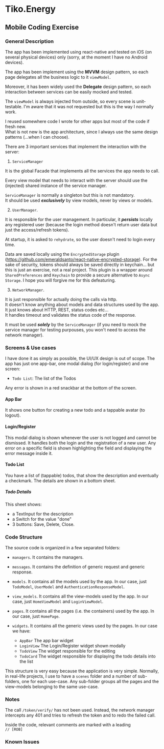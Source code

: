 # Tiko.Energy
## Mobile Coding Exercise

### General Description

The app has been implemented using react-native and tested on iOS (on several physical devices) only (sorry, at the moment I have no Android devices).

The app has been implement using the **MVVM** design pattern, so each page delegates all the business logic to it `viewModel`.

Moreover, it has been widely used the **Delegate** design pattern, so each interaction between services can be easily mocked and tested.

The `viewModel` is always injected from outside, so every scene is unit-testable. I'm aware that it was not requested but this is the way I normally work.

I reused somewhere code I wrote for other apps but most of the code if fresh new.  
What is not new is the app architecture, since I always use the same design patterns (...when I can choose).

There are 3 important services that implement the interaction with the server:

1. `ServiceManager`

It is the global Facade that implements all the services the app needs to call. 

Every view model that needs to interact with the server should use the (injected) shared instance of the service manager.

`ServiceManager` is normally a singleton but this is not mandatory.  
It should be used ***exclusively*** by view models, never by views or models.

2. `UserManager`.

It is responsible for the user management.
In particular, it ***persists*** locally any registered user (because the login method doesn't return user data but just the access/refresh tokens).

At startup, it is asked to `rehydrate`, so the user doesn't need to login every time.

Data are saved locally using the `EncryptedStorage` plugin (https://github.com/emeraldsanto/react-native-encrypted-storage).
For the sake of security, tokens should always be saved directly in keychain... but this is just an exercise, not a real project.
This plugin is a wrapper around `SharedPreferences` and `Keychain` to provide a secure alternative to `Async Storage`.
I hope you will forgive me for this defeaturing.

3. `NetworkManager`. 

It is just responsible for actually doing the calls via http.  
It doesn't know anything about models and data structures used by the app.  
It just knows about HTTP, REST, status codes etc...  
It handles timeout and validates the status code of the response.

It must be used ***solely*** by the `ServiceManager` (if you need to mock the service manager for testing purpouses, you won't need to access the network manager).

### Screens & Use cases

I have done it as simply as possible, the UI/UX design is out of scope.
The app has just one app-bar, one modal dialog (for login/register) and one screen: 

- `Todo List`: The list of the Todos 

Any error is shown in a red snackbar at the bottom of the screen.

#### App Bar

It shows one button for creating a new todo and a tappable avatar (to logout).

#### Login/Register

This modal dialog is shown whenever the user is not logged and cannot be dismissed.
It handles both the login and the registration of a new user.
Any error on a specific field is shown highlighting the field and displaying the error message inside it.

#### Todo List

You have a list of (tappable) todos, that show the description and eventually a checkmark.
The details are shown in a bottom sheet.

##### **Todo Details**

This sheet shows:

- a TextInput for the description
- a Switch for the value "done"
- 3 buttons: Save, Delete, Close.

### Code Structure

The source code is organized in a few separated folders:

- `managers`. It contains the managers.
- `messages`. It contains the definition of generic request and generic response.
- `models`. It contains all the models used by the app. In our case, just `TodoModel`, `UserModel` and `AuthenticationResponseModel`.
- `view_models`. It contains all the view-models used by the app. In our case, just `HomeViewModel` and `LoginViewModel`. 
- `pages`. It contains all the pages (i.e. the containers) used by the app. In our case, just `HomePage`.
- `widgets`. It contains all the generic views used by the pages. In our case we have:

  - `AppBar` The app bar widget
  - `LoginView` The Login/Register widget shown modally
  - `TodoView` The widget responsible for the editing
  - `TodoCard` The widget responsible for displaying the todo details into the list

This structure is very easy because the application is very simple.
Normally, in real-life projects, I use to have a `scenes` folder and a number of sub-folders, one for each use-case.
Any sub-folder groups all the pages and the view-models belonging to the same use-case. 

### Notes

The call `/token/verify/` has not been used.
Instead, the network manager intercepts any 401 and tries to refresh the token and to redo the failed call.

Inside the code, relevant comments are marked with a leading  
`// [ROB]`

### Known Issues



